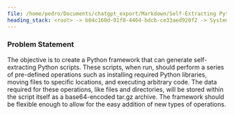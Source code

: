 ```yaml
---
file: /home/pedro/Documents/chatgpt_export/Markdown/Self-Extracting Python Script Framework.md
heading_stack: <root> -> b84c160d-01f8-4464-bdcb-ce33aed920f2 -> System -> 223bd57b-5a68-450f-8413-2c9aaa3de884 -> System -> aaa2f0a0-5c47-46c8-9517-226c34230146 -> User -> 0fec26b9-8a0c-4dfc-b842-fb7cf4697924 -> Assistant -> Problem Exploration and Design Specification -> Problem Statement
---
```

### Problem Statement

The objective is to create a Python framework that can generate self-extracting Python scripts. These scripts, when run, should perform a series of pre-defined operations such as installing required Python libraries, moving files to specific locations, and executing arbitrary code. The data required for these operations, like files and directories, will be stored within the script itself as a base64-encoded tar.gz archive. The framework should be flexible enough to allow for the easy addition of new types of operations.

